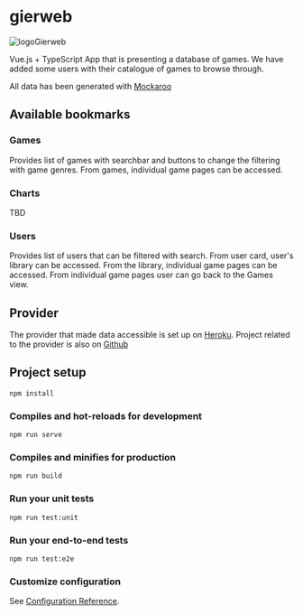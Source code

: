 # gierweb
![logoGierweb](https://user-images.githubusercontent.com/47739188/114620898-5936be80-9cac-11eb-8908-520f6d9d3051.png)


Vue.js + TypeScript App that is presenting a database of games. We have added some users with their catalogue of games to browse through.

All data has been generated with [Mockaroo](https://mockaroo.com/)

## Available bookmarks
### Games
Provides list of games with searchbar and buttons to change the filtering with game genres.
From games, individual game pages can be accessed.
### Charts
TBD
### Users
Provides list of users that can be filtered with search. From user card, user's library can be accessed. From the library, individual game pages can be accessed. From individual game pages user can go back to the Games view.

## Provider
The provider that made data accessible is set up on [Heroku](https://gier-web.herokuapp.com/users). Project related to the provider is also on [Github](https://github.com/BarHanSolo/Gierweb-provider)

## Project setup
```
npm install
```

### Compiles and hot-reloads for development
```
npm run serve
```

### Compiles and minifies for production
```
npm run build
```

### Run your unit tests
```
npm run test:unit
```

### Run your end-to-end tests
```
npm run test:e2e
```

### Customize configuration
See [Configuration Reference](https://cli.vuejs.org/config/).

